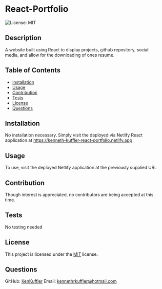 # React-Portfolio

![License: MIT](https://img.shields.io/badge/License-MIT-yellow.svg)

## Description
A website built using React to display projects, github repository, social media, and allow for the downloading of ones resume.

## Table of Contents
- [Installation](#installation)
- [Usage](#usage)
- [Contribution](#contribution)
- [Tests](#tests)
- [License](#license)
- [Questions](#questions)

## Installation
No installation necessary. Simply visit the deployed via Netlify React application at https://kenneth-kuffler-react-portfolio.netlify.app

## Usage
To use, visit the deployed Netlify application at the previously supplied URL

## Contribution
Though interest is appreciated, no contributors are being accepted at this time.

## Tests
No testing needed

## License

This project is licensed under the [MIT](https://opensource.org/licenses/MIT) license.


## Questions
GitHub: [KenKuffler](https://github.com/KenKuffler)
Email: kennethrkuffler@hotmail.com
